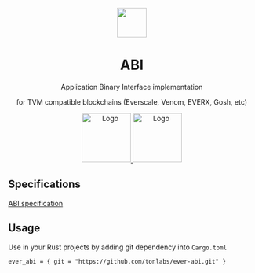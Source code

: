<p align="center"><a href="https://github.com/tonlabs/ever-labs-abi"><img src="https://github.com/tonlabs/EVERX-SDK/raw/master/assets/ever-sdk-blue.png" height="60"/></a></p> 
<h1 align="center">ABI</h1>
<p align="center">Application Binary Interface implementation</p>
<p align="center">for TVM compatible blockchains (Everscale, Venom, EVERX, Gosh, etc) </p>


<p align="center">
  <a href="https://docs.everscale.network/">
    <img src="https://4031793516-files.gitbook.io/~/files/v0/b/gitbook-x-prod.appspot.com/o/spaces%2FCmimRVYKp3FChIIdVQ51%2Fuploads%2Fg8DCzYhXFbskTt0odAR4%2FEverscale%20Logo.png?alt=media&token=9484b624-6456-47b4-9757-c0fa43f4caa7" alt="Logo"   height="100">
  </a>
  <a href="https://github.com/venom-blockchain/developer-program">
    <img src="https://raw.githubusercontent.com/venom-blockchain/developer-program/main/vf-dev-program.png" alt="Logo" height="100">
  </a>
</p>


## Specifications

[ABI specification](./docs/ABI.md)

## Usage
Use in your Rust projects by adding git dependency into `Cargo.toml`
```
ever_abi = { git = "https://github.com/tonlabs/ever-abi.git" }
```
